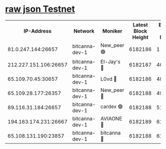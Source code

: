 [raw json Testnet](https://rpc-check.bcat.stavr.tech/bcat/rpc-bcat-result.json)
=


<table><tr><th>IP-Address</th><th>Network</th><th>Moniker</th><th>Latest Block Height</th><th>Earliest Block Height</th><th>Catching Up</th><th>Tx Index</th><th>Voting Power</th><th>Scan Time</th></tr><tr><td>81.0.247.144:26657</td><td>bitcanna-dev-1</td><td>New_peer 🟢</td><td>6182186</td><td>1</td><td>False</td><td>on</td><td>0</td><td>2024-01-28T07:49:07.272809761UTC</td></tr><tr><td>212.227.151.106:26657</td><td>bitcanna-dev-1</td><td>El-Jay's 🔴</td><td>6182187</td><td>4670391</td><td>False</td><td>on</td><td>2218164</td><td>2024-01-28T07:49:14.164717550UTC</td></tr><tr><td>65.109.70.45:30657</td><td>bitcanna-dev-1</td><td>L0vd 🔴</td><td>6182186</td><td>4828155</td><td>False</td><td>on</td><td>7920</td><td>2024-01-28T07:49:07.683511995UTC</td></tr><tr><td>65.109.28.177:26357</td><td>bitcanna-dev-1</td><td>New_peer 🔴</td><td>6182188</td><td>4952911</td><td>False</td><td>on</td><td>2237067</td><td>2024-01-28T07:49:14.897253362UTC</td></tr><tr><td>89.116.31.184:26657</td><td>bitcanna-dev-1</td><td>cardex 🟢</td><td>6182188</td><td>5185001</td><td>False</td><td>on</td><td>0</td><td>2024-01-28T07:49:14.538627661UTC</td></tr><tr><td>194.163.174.231:26667</td><td>bitcanna-dev-1</td><td>AVIAONE 🔴</td><td>6182189</td><td>6176001</td><td>False</td><td>on</td><td>1949865</td><td>2024-01-28T07:49:21.764644206UTC</td></tr><tr><td>65.108.131.190:23857</td><td>bitcanna-dev-1</td><td>bitcanna 🔴</td><td>6182188</td><td>6178188</td><td>False</td><td>off</td><td>82269</td><td>2024-01-28T07:49:15.268321615UTC</td></tr></table>